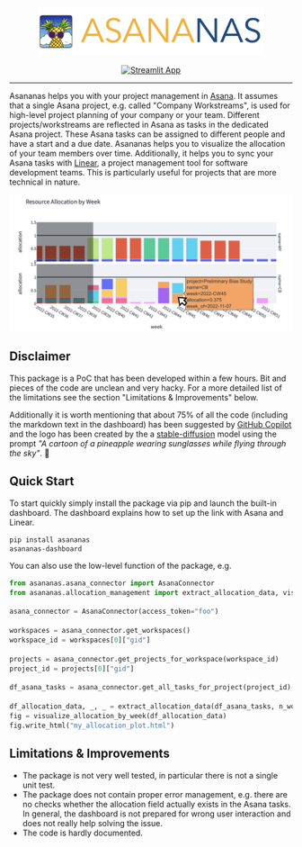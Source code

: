 <div align="center">
 
<p align="center">
  <img src="https://raw.githubusercontent.com/christianbrendel/asananas/main/asananas/assets/logo2.png" width=400px></img>
</p>

[![Streamlit App](https://static.streamlit.io/badges/streamlit_badge_black_white.svg)](https://christianbrendel-asananas-asananasdashboardmain-0vvuq2.streamlitapp.com)

---

</div>
 
 
Asananas helps you with your project management in [Asana](http://asana.com/). It assumes that a single Asana project, e.g. called "Company Workstreams", is used for high-level project planning of your company or your team. Different projects/workstreams are reflected in Asana as tasks in the dedicated Asana project. These Asana tasks can be assigned to different people and have a start and a due date.
Asananas helps you to visualize the allocation of your team members over time. Additionally, it helps you to sync your Asana tasks with [Linear](http://linear.app/), a project management tool for software development teams. This is particularly useful for projects that are more technical in nature.

![Example Resource Allocation](https://github.com/christianbrendel/asananas/blob/main/asananas/assets/resource_allocation_example.png?raw=true)

## Disclaimer
 
This package is a PoC that has been developed within a few hours. Bit and pieces of the code are unclean and very hacky. For a more detailed list of the limitations see the section "Limitations & Improvements" below.
 
Additionally it is worth mentioning that about 75% of all the code (including the markdown text in the dashboard) has been suggested by [GitHub Copilot](https://github.com/features/copilot) and the logo has been created by the a [stable-diffusion](https://replicate.com/blog/run-stable-diffusion-on-m1-mac) model using the prompt *"A cartoon of a pineapple wearing sunglasses while flying through the sky"*. 🙂

## Quick Start
To start quickly simply install the package via pip and launch the built-in dashboard. The dashboard explains how to set up the link with Asana and Linear.
 
```
pip install asananas
asananas-dashboard
```
 
You can also use the low-level function of the package, e.g.
 
```python
from asananas.asana_connector import AsanaConnector
from asananas.allocation_management import extract_allocation_data, visualize_allocation_by_week
  
asana_connector = AsanaConnector(access_token="foo")

workspaces = asana_connector.get_workspaces()
workspace_id = workspaces[0]["gid"]

projects = asana_connector.get_projects_for_workspace(workspace_id)
project_id = projects[0]["gid"]

df_asana_tasks = asana_connector.get_all_tasks_for_project(project_id)

df_allocation_data, _, _ = extract_allocation_data(df_asana_tasks, n_workdays_per_week=5)
fig = visualize_allocation_by_week(df_allocation_data)
fig.write_html("my_allocation_plot.html")
```
  
## Limitations & Improvements
 
- The package is not very well tested, in particular there is not a single unit test.
- The package does not contain proper error management, e.g. there are no checks whether the allocation field actually exists in the Asana tasks. In general, the dashboard is not prepared for wrong user interaction and does not really help solving the issue.
- The code is hardly documented.

